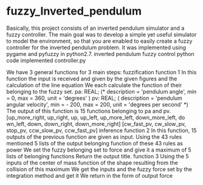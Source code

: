 # fuzzy_Inverted_pendulum
Basically, this project consists of an inverted pendulum simulator and a fuzzy controller. The main goal was to develop a simple yet useful simulator to model the environment, so that you are enabled to easily create a fuzzy controller for the inverted pendulum problem. It was implemented using pygame and pyfuzzy in python2.7.
inverted pendulum fuzzy control python code implemented controller.py

We have 3 general functions for 3 main steps: fuzzification function 1 In this function the input is received and given by the given figures and the calculation of the line equation We each calculate the function of their belonging to the fuzzy set. pa: REAL; (* description = 'pendulum angle', min = 0, max = 360, unit = 'degrees' ) pv: REAL; ( description = 'pendulum angular velocity', min = - 200, max = 200, unit = 'degrees per second' *) The output of this function is 15 functions belonging to pa and pv. [up_more_right, up_right, up, up_left, up_more_left, down_more_left, do wn_left, down, down_right, down_more_right] [cw_fast_pv, cw_slow_pv, stop_pv, ccw_slow_pv, ccw_fast_pv] inference function 2 In this function, 15 outputs of the previous function are given as input. Using the 43 rules mentioned 5 lists of the output belonging function of these 43 rules as power We set the fuzzy belonging set to force and give it a maximum of 5 lists of belonging functions Return the output title. function 3 Using the 5 inputs of the center of mass function of the shape resulting from the collision of this maximum We get the inputs and the fuzzy force set by the integration method and get it We return in the form of output force
